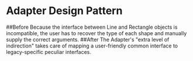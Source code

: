 # **Adapter Design Pattern**
##Before
Because the interface between Line and Rectangle objects is incompatible, 
the user has to recover the type of each shape and manually supply the correct
arguments.
##After
The Adapter's "extra level of indirection" takes care of mapping a 
user-friendly common interface to legacy-specific peculiar interfaces.